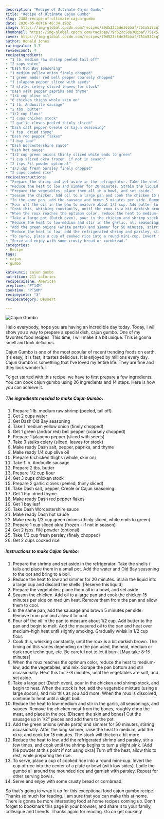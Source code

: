 ```yaml
---
description: "Recipe of Ultimate Cajun Gumbo"
title: "Recipe of Ultimate Cajun Gumbo"
slug: 2388-recipe-of-ultimate-cajun-gumbo
date: 2020-05-08T16:40:34.193Z
image: https://img-global.cpcdn.com/recipes/79d523c5de36bbaf/751x532cq70/cajun-gumbo-recipe-main-photo.jpg
thumbnail: https://img-global.cpcdn.com/recipes/79d523c5de36bbaf/751x532cq70/cajun-gumbo-recipe-main-photo.jpg
cover: https://img-global.cpcdn.com/recipes/79d523c5de36bbaf/751x532cq70/cajun-gumbo-recipe-main-photo.jpg
author: Ronald Jones
ratingvalue: 3.7
reviewcount: 4
recipeingredient:
- "1 lb. medium raw shrimp peeled tail off"
- "2 cups water"
- "Dash Old Bay seasoning"
- "1 medium yellow onion finely chopped"
- "1 green andor red bell pepper coarsely chopped"
- "1 jalapeno pepper sliced with seeds"
- "3 stalks celery sliced leaves for stock"
- "Dash salt pepper paprika and thyme"
- "1/4 cup olive oil"
- "6 chicken thighs whole skin on"
- "1 lb. Andouille sausage"
- "2 tbs. butter"
- "1/2 cup flour"
- "3 cups chicken stock"
- "2 garlic cloves peeled thinly sliced"
- "Dash salt pepper Creole or Cajun seasoning"
- "1 tsp. dried thyme"
- "Dash red pepper flakes"
- "1 bay leaf"
- "Dash Worcestershire sauce"
- "Dash hot sauce"
- "1/2 cup green onions thinly sliced white ends to green"
- "1 cup sliced okra frozen  if not in season"
- "2 tsps Fil powder optional"
- "1/3 cup fresh parsley finely chopped"
- "2 cups cooked rice"
recipeinstructions:
- "Prepare the shrimp and set aside in the refrigerator. Take the shells / tails and place them in a small pot. Add the water and Old Bay seasoning to the pot and bring to a boil."
- "Reduce the heat to low and simmer for 20 minutes. Strain the liquid into a large cup and discard the shells. [Reserve this liquid]"
- "Prepare the vegetables; place them all in a bowl, and set aside."
- "Season the chicken. Add oil to a large pan and cook the chicken 15 minutes per side on medium heat. Remove them from the pan and allow them to cool."
- "In the same pan, add the sausage and brown 5 minutes per side. Remove from pan and allow it to cool."
- "Pour off the oil in the pan to measure about 1/2 cup. Add butter to the pan and begin to melt. Add the measured oil to the pan and heat over medium-high heat until slightly smoking. Gradually whisk in 1/2 cup flour."
- "Cook this, whisking constantly, until the roux is a bit darkish brown. The timing on this varies depending on the pan used, the heat, medium or dark roux technique, etc. Be careful not to let it burn. [May take 8-15 minutes]"
- "When the roux reaches the optimum color, reduce the heat to medium-low, add the vegetables, and mix. Scrape the pan bottom and stir occasionally. Heat this for 7-8 minutes, until the vegetables are soft, and set aside."
- "Take a large pot (Dutch oven), pour in the chicken and shrimp stock, and begin to heat. When the stock is hot, add the vegetable mixture (using a large spoon), and mix this as you add more. When the roux is dissolved, continue to heat until a slight boil."
- "Reduce the heat to low-medium and stir in the garlic, all seasonings, and sauces. Remove the chicken meat from the bones, roughly chop the meat, and place in the pot. [Discard the skin and bones] Cut the sausage up in 1/2” pieces and add them to the pot."
- "Add the green onions (white parts) and simmer for 50 minutes, stirring occasionally. After the long simmer, raise the heat to medium, add the okra, and cook for 15 minutes. The stock will thicken a bit more."
- "Reduce the heat to low, add the refrigerated shrimp and parsley, stir a few times, and cook until the shrimp begins to turn a slight pink. [Add filé powder at this point if not using okra] Turn off the heat; allow this to rest, while preparing the rice."
- "To serve, place a cup of cooked rice into a round mini-cup. Invert the cup of rice into the center of a plate or bowl (with low sides). Ladle the gumbo all around the mounded rice and garnish with parsley. Repeat for other serving bowls."
- "Serve and enjoy with some crusty bread or cornbread."
categories:
- Recipe
tags:
- cajun
- gumbo

katakunci: cajun gumbo 
nutrition: 211 calories
recipecuisine: American
preptime: "PT14M"
cooktime: "PT50M"
recipeyield: "3"
recipecategory: Dessert

---
```



![Cajun Gumbo](https://img-global.cpcdn.com/recipes/79d523c5de36bbaf/751x532cq70/cajun-gumbo-recipe-main-photo.jpg)

Hello everybody, hope you are having an incredible day today. Today, I will show you a way to prepare a special dish, cajun gumbo. One of my favorites food recipes. This time, I will make it a bit unique. This is gonna smell and look delicious.

Cajun Gumbo is one of the most popular of recent trending foods on earth. It's easy, it is fast, it tastes delicious. It is enjoyed by millions every day. Cajun Gumbo is something that I've loved my entire life. They are fine and they look wonderful.




To get started with this recipe, we have to first prepare a few ingredients. You can cook cajun gumbo using 26 ingredients and 14 steps. Here is how you can achieve it.

<!--inarticleads1-->

##### The ingredients needed to make Cajun Gumbo:

1. Prepare 1 lb. medium raw shrimp (peeled, tail off)
1. Get 2 cups water
1. Get Dash Old Bay seasoning
1. Take 1 medium yellow onion (finely chopped)
1. Get 1 green (and/or red) bell pepper (coarsely chopped)
1. Prepare 1 jalapeno pepper (sliced with seeds)
1. Take 3 stalks celery (sliced, leaves for stock)
1. Make ready Dash salt, pepper, paprika, and thyme
1. Make ready 1/4 cup olive oil
1. Prepare 6 chicken thighs (whole, skin on)
1. Take 1 lb. Andouille sausage
1. Prepare 2 tbs. butter
1. Prepare 1/2 cup flour
1. Get 3 cups chicken stock
1. Prepare 2 garlic cloves (peeled, thinly sliced)
1. Take Dash salt, pepper, Creole or Cajun seasoning
1. Get 1 tsp. dried thyme
1. Make ready Dash red pepper flakes
1. Get 1 bay leaf
1. Take Dash Worcestershire sauce
1. Make ready Dash hot sauce
1. Make ready 1/2 cup green onions (thinly sliced, white ends to green)
1. Prepare 1 cup sliced okra (frozen - if not in season)
1. Get 2 tsps. Filé powder (optional)
1. Take 1/3 cup fresh parsley (finely chopped)
1. Get 2 cups cooked rice




<!--inarticleads2-->

##### Instructions to make Cajun Gumbo:

1. Prepare the shrimp and set aside in the refrigerator. Take the shells / tails and place them in a small pot. Add the water and Old Bay seasoning to the pot and bring to a boil.
1. Reduce the heat to low and simmer for 20 minutes. Strain the liquid into a large cup and discard the shells. [Reserve this liquid]
1. Prepare the vegetables; place them all in a bowl, and set aside.
1. Season the chicken. Add oil to a large pan and cook the chicken 15 minutes per side on medium heat. Remove them from the pan and allow them to cool.
1. In the same pan, add the sausage and brown 5 minutes per side. Remove from pan and allow it to cool.
1. Pour off the oil in the pan to measure about 1/2 cup. Add butter to the pan and begin to melt. Add the measured oil to the pan and heat over medium-high heat until slightly smoking. Gradually whisk in 1/2 cup flour.
1. Cook this, whisking constantly, until the roux is a bit darkish brown. The timing on this varies depending on the pan used, the heat, medium or dark roux technique, etc. Be careful not to let it burn. [May take 8-15 minutes]
1. When the roux reaches the optimum color, reduce the heat to medium-low, add the vegetables, and mix. Scrape the pan bottom and stir occasionally. Heat this for 7-8 minutes, until the vegetables are soft, and set aside.
1. Take a large pot (Dutch oven), pour in the chicken and shrimp stock, and begin to heat. When the stock is hot, add the vegetable mixture (using a large spoon), and mix this as you add more. When the roux is dissolved, continue to heat until a slight boil.
1. Reduce the heat to low-medium and stir in the garlic, all seasonings, and sauces. Remove the chicken meat from the bones, roughly chop the meat, and place in the pot. [Discard the skin and bones] Cut the sausage up in 1/2” pieces and add them to the pot.
1. Add the green onions (white parts) and simmer for 50 minutes, stirring occasionally. After the long simmer, raise the heat to medium, add the okra, and cook for 15 minutes. The stock will thicken a bit more.
1. Reduce the heat to low, add the refrigerated shrimp and parsley, stir a few times, and cook until the shrimp begins to turn a slight pink. [Add filé powder at this point if not using okra] Turn off the heat; allow this to rest, while preparing the rice.
1. To serve, place a cup of cooked rice into a round mini-cup. Invert the cup of rice into the center of a plate or bowl (with low sides). Ladle the gumbo all around the mounded rice and garnish with parsley. Repeat for other serving bowls.
1. Serve and enjoy with some crusty bread or cornbread.




So that's going to wrap it up for this exceptional food cajun gumbo recipe. Thanks so much for reading. I am sure that you can make this at home. There is gonna be more interesting food at home recipes coming up. Don't forget to bookmark this page in your browser, and share it to your family, colleague and friends. Thanks again for reading. Go on get cooking!
